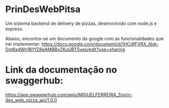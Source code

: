 # PrinDesWebPitsa
Um sistema backend de delivery de pizzas, desenvolvido com node.js e express.

Abaixo, encontra-se um documento do google com as funcionalidades que irei implementar:
https://docs.google.com/document/d/1HCdfFVRX_Nxk-Dxt8xdWn1BYfZ8eAMBBxZKuUBT5ves/edit?usp=sharing

# Link da documentação no swaggerhub:
https://app.swaggerhub.com/apis/MIGUELFERREIRA_3/prin-des_web_pizza_api/1.0.0
